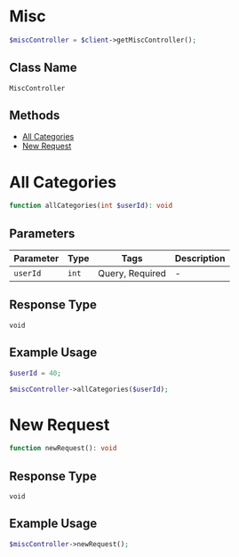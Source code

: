 # Misc

```php
$miscController = $client->getMiscController();
```

## Class Name

`MiscController`

## Methods

* [All Categories](../../doc/controllers/misc.md#all-categories)
* [New Request](../../doc/controllers/misc.md#new-request)


# All Categories

```php
function allCategories(int $userId): void
```

## Parameters

| Parameter | Type | Tags | Description |
|  --- | --- | --- | --- |
| `userId` | `int` | Query, Required | - |

## Response Type

`void`

## Example Usage

```php
$userId = 40;

$miscController->allCategories($userId);
```


# New Request

```php
function newRequest(): void
```

## Response Type

`void`

## Example Usage

```php
$miscController->newRequest();
```

